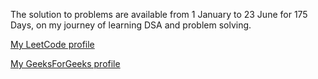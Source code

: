 The solution to problems are available from 1 January to 23 June for 175 Days, on my journey of learning DSA and problem solving.

[My LeetCode profile](https://leetcode.com/tanmay_jain312/)

[My GeeksForGeeks profile](https://auth.geeksforgeeks.org/user/jain205qv8)
